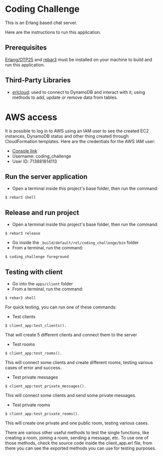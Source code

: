 Coding Challenge
=====

This is an Erlang based chat server.

Here are the instructions to run this application.

## Prerequisites
[Erlang/OTP25](https://www.erlang.org/downloads/25) and [rebar3](https://rebar3.org) must be installed on your machine to build and run this application.

## Third-Party Libraries
- [erlcloud](https://github.com/erlcloud/erlcloud): used to connect to DynamoDB and interact with it, using methods to add, update or remove data from tables.

# AWS access
It is possible to log in to AWS using an IAM user to see the created EC2 instances, DynamoDB status and other thing created through CloudFormation templates. Here are the credentials
for the AWS IAM user:
- [Console link](https://713881814113.signin.aws.amazon.com/console)
- Username: coding_challenge
- User ID: 713881814113

## Run the server application

- Open a terminal inside this project's base folder, then run the command:
```
$ rebar3 shell
```

## Release and run project

- Open a terminal inside this project's base folder, then run the command:
```
$ rebar3 release
```
- Go inside the <code>_build/default/rel/coding_challenge/bin</code> folder
- From a terminal, run the command:
```
$ coding_challenge foreground
```

## Testing with client
- Go into the <code>apps/client</code> folder
- From a terminal, run the command:
```
$ rebar3 shell
```
For quick testing, you can run one of these commands:
- Test clients
```
$ client_app:test_clients().
```
That will create 5 different clients and connect them to the server
- Test rooms
```
$ client_app:test_rooms().
```
This will connect some clients and create different rooms, testing various cases of error and success.
- Test private messages
```
$ client_app:test_private_messages().
```
This will connect some clients and send some private messages.
- Test private rooms
```
$ client_app:test_private_rooms().
```
This will create one private and one public room, testing various cases.

There are various other useful methods to test the single functions, like creating a room, joining a room, sending a message, etc.
To use one of those methods, check the source code inside the client_app.erl file, from there you can see the exported methods you can use for testing purposes.